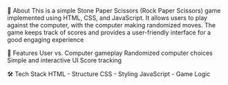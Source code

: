 
🎯 About
This is a simple Stone Paper Scissors (Rock Paper Scissors) game implemented using HTML, CSS, and JavaScript. It allows users to play against the computer, with the computer making randomized moves. The game keeps track of scores and provides a user-friendly interface for a good engaging experience

🚀 Features
User vs. Computer gameplay
Randomized computer choices
Simple and interactive UI
Score tracking

🛠️ Tech Stack
HTML - Structure
CSS - Styling
JavaScript - Game Logic
